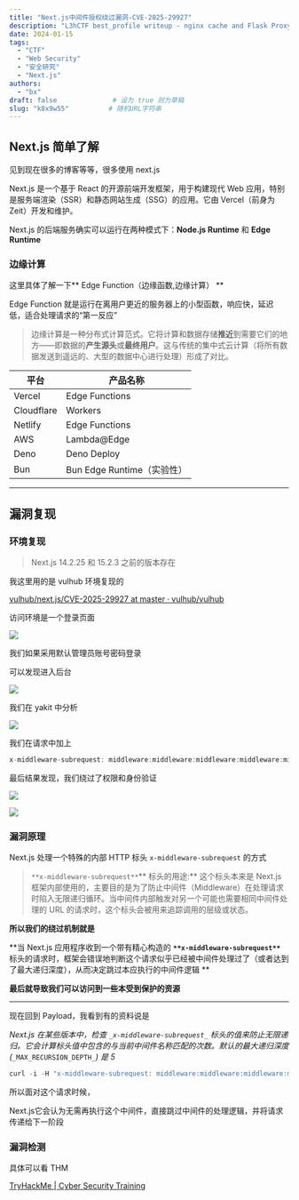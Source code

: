 ```yaml
---
title: "Next.js中间件授权绕过漏洞-CVE-2025-29927"
description: "L3hCTF best_profile writeup - nginx cache and Flask ProxyFix"
date: 2024-01-15
tags:
  - "CTF"
  - "Web Security"
  - "安全研究"
  - "Next.js"
authors:
  - "bx"
draft: false              # 设为 true 则为草稿
slug: "k8x9w55"          # 随机URL字符串
---
```


<meta name="referrer" content="no-referrer">

## Next.js 简单了解

见到现在很多的博客等等，很多使用 next.js

Next.js 是一个基于 React 的开源前端开发框架，用于构建现代 Web 应用，特别是服务端渲染（SSR）和静态网站生成（SSG）的应用。它由 Vercel（前身为 Zeit）开发和维护。  



 Next.js 的后端服务确实可以运行在两种模式下：**Node.js Runtime** 和 **Edge Runtime**

### 边缘计算

这里具体了解一下** Edge Function（边缘函数,边缘计算）  **

Edge Function 就是运行在离用户更近的服务器上的小型函数，响应快，延迟低，适合处理请求的“第一反应”

> 边缘计算是一种分布式计算范式。它将计算和数据存储**推近**到需要它们的地方——即数据的**产生源头**或**最终用户**。这与传统的集中式云计算（将所有数据发送到遥远的、大型的数据中心进行处理）形成了对比。  

| 平台       | 产品名称                   |
| ---------- | -------------------------- |
| Vercel     | Edge Functions             |
| Cloudflare | Workers                    |
| Netlify    | Edge Functions             |
| AWS        | Lambda@Edge                |
| Deno       | Deno Deploy                |
| Bun        | Bun Edge Runtime（实验性） |


****

## 漏洞复现

### 环境复现

> Next.js 14.2.25 和 15.2.3 之前的版本存在

我这里用的是 vulhub 环境复现的

[vulhub/next.js/CVE-2025-29927 at master · vulhub/vulhub](https://github.com/vulhub/vulhub/tree/master/next.js/CVE-2025-29927)



访问环境是一个登录页面

![](https://cdn.nlark.com/yuque/0/2025/png/42994824/1744794454533-cf13e340-41d9-42b3-b7cb-23d19b2a1fa5.png)

我们如果采用默认管理员账号密码登录

可以发现进入后台

![](https://cdn.nlark.com/yuque/0/2025/png/42994824/1744794389126-ed1509c8-ddb9-4ff1-a525-77a0a9293110.png)





我们在 yakit 中分析

![](https://cdn.nlark.com/yuque/0/2025/png/42994824/1744794960780-cf1f250b-17c3-4302-9071-4e31d34b9d1e.png)

我们在请求中加上

```java
x-middleware-subrequest: middleware:middleware:middleware:middleware:middleware
```

最后结果发现，我们绕过了权限和身份验证

![](https://cdn.nlark.com/yuque/0/2025/png/42994824/1744795004945-4e435926-4b9a-49d8-8b45-a1a6c6bc08ee.png)

![](https://cdn.nlark.com/yuque/0/2025/png/42994824/1744795045146-09256ab9-06d6-4eca-bf23-cb44a686f373.png)



### 漏洞原理

 Next.js 处理一个特殊的内部 HTTP 标头 `x-middleware-subrequest` 的方式  

> `**x-middleware-subrequest**`** 标头的用途:** 这个标头本来是 Next.js 框架内部使用的，主要目的是为了防止中间件（Middleware）在处理请求时陷入无限递归循环。当中间件内部触发对另一个可能也需要相同中间件处理的 URL 的请求时，这个标头会被用来追踪调用的层级或状态。

**所以我们的绕过机制就是**

**当 Next.js 应用程序收到一个带有精心构造的 **`**x-middleware-subrequest**`** 标头的请求时，框架会错误地判断这个请求似乎已经被中间件处理过了（或者达到了最大递归深度），从而决定跳过本应执行的中间件逻辑  **

**最后就导致我们可以访问到一些本受到保护的资源**

****

现在回到 Payload，我看到有的资料说是

 _Next.js 在某些版本中，检查 _`_x-middleware-subrequest_`_ 标头的值来防止无限递归。它会计算标头值中包含的与当前中间件名称匹配的次数。默认的最大递归深度 (_`_MAX_RECURSION_DEPTH_`_) 是 5_

```java
curl -i -H "x-middleware-subrequest: middleware:middleware:middleware:middleware:middleware" http://127.0.0.1:3000
```

所以面对这个请求时候，

 Next.js它会认为无需再执行这个中间件，直接跳过中间件的处理逻辑，并将请求传递给下一阶段  



### 漏洞检测

具体可以看 THM

[TryHackMe | Cyber Security Training](https://tryhackme.com/room/nextjscve202529927)

